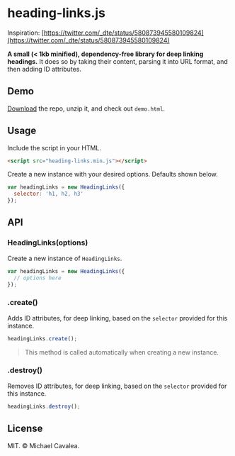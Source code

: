 # heading-links.js

Inspiration: [https://twitter.com/_dte/status/580873945580109824](https://twitter.com/_dte/status/580873945580109824)

**A small (< 1kb minified), dependency-free library for deep linking headings.** It does so by taking their content, parsing it into URL format, and then adding ID attributes.

## Demo

[Download](https://github.com/callmecavs/heading-links/archive/master.zip) the repo, unzip it, and check out `demo.html`.

## Usage

Include the script in your HTML.

```html
<script src="heading-links.min.js"></script>
```

Create a new instance with your desired options. Defaults shown below.

```javascript
var headingLinks = new HeadingLinks({
  selector: 'h1, h2, h3'
});
```

## API

### HeadingLinks(options)

Create a new instance of `HeadingLinks`.

```javascript
var headingLinks = new HeadingLinks({
  // options here
});
```

### .create()

Adds ID attributes, for deep linking, based on the `selector` provided for this instance.

```javascript
headingLinks.create();
```

> This method is called automatically when creating a new instance.

### .destroy()

Removes ID attributes, for deep linking, based on the `selector` provided for this instance.

```javascript
headingLinks.destroy();
```

## License

MIT. &copy; Michael Cavalea.

